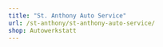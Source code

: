 ```yaml
---
title: "St. Anthony Auto Service"
url: /st-anthony/st-anthony-auto-service/
shop: Autowerkstatt
---
```

